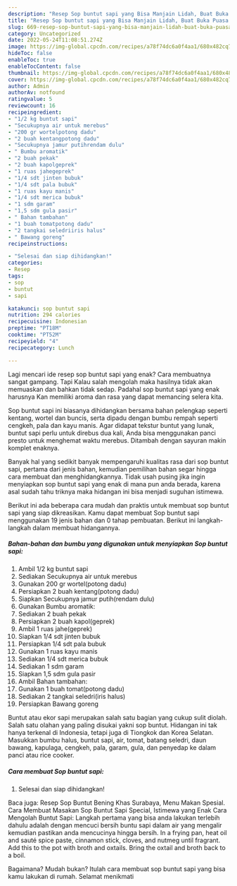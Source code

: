 ```yaml
---
description: "Resep Sop buntut sapi yang Bisa Manjain Lidah, Buat Buka Puasa Lezat"
title: "Resep Sop buntut sapi yang Bisa Manjain Lidah, Buat Buka Puasa Lezat"
slug: 669-resep-sop-buntut-sapi-yang-bisa-manjain-lidah-buat-buka-puasa-lezat
category: Uncategorized
date: 2022-05-24T11:08:51.274Z
image: https://img-global.cpcdn.com/recipes/a78f74dc6a0f4aa1/680x482cq70/sop-buntut-sapi-foto-resep-utama.jpg
hideToc: false
enableToc: true
enableTocContent: false
thumbnail: https://img-global.cpcdn.com/recipes/a78f74dc6a0f4aa1/680x482cq70/sop-buntut-sapi-foto-resep-utama.jpg
cover: https://img-global.cpcdn.com/recipes/a78f74dc6a0f4aa1/680x482cq70/sop-buntut-sapi-foto-resep-utama.jpg
author: Admin
authorAv: notfound
ratingvalue: 5
reviewcount: 16
recipeingredient:
- "1/2 kg buntut sapi"
- "Secukupnya air untuk merebus"
- "200 gr wortelpotong dadu"
- "2 buah kentangpotong dadu"
- "Secukupnya jamur putihrendam dulu"
- " Bumbu aromatik"
- "2 buah pekak"
- "2 buah kapolgeprek"
- "1 ruas jahegeprek"
- "1/4 sdt jinten bubuk"
- "1/4 sdt pala bubuk"
- "1 ruas kayu manis"
- "1/4 sdt merica bubuk"
- "1 sdm garam"
- "1,5 sdm gula pasir"
- " Bahan tambahan"
- "1 buah tomatpotong dadu"
- "2 tangkai seledriiris halus"
- " Bawang goreng"
recipeinstructions:

- "Selesai dan siap dihidangkan!"
categories:
- Resep
tags:
- sop
- buntut
- sapi

katakunci: sop buntut sapi 
nutrition: 294 calories
recipecuisine: Indonesian
preptime: "PT18M"
cooktime: "PT52M"
recipeyield: "4"
recipecategory: Lunch

---
```



Lagi mencari ide resep sop buntut sapi yang enak? Cara membuatnya sangat gampang. Tapi Kalau salah mengolah maka hasilnya tidak akan memuaskan dan bahkan tidak sedap. Padahal sop buntut sapi yang enak harusnya Kan memiliki aroma dan rasa yang dapat memancing selera kita.


Sop buntut sapi ini biasanya dihidangkan bersama bahan pelengkap seperti kentang, wortel dan buncis, serta dipadu dengan bumbu rempah seperti cengkeh, pala dan kayu manis. Agar didapat tekstur buntut yang lunak, buntut sapi perlu untuk direbus dua kali, Anda bisa menggunakan panci presto untuk menghemat waktu merebus. Ditambah dengan sayuran makin komplet enaknya.

Banyak hal yang sedikit banyak mempengaruhi kualitas rasa dari sop buntut sapi, pertama dari jenis bahan, kemudian pemilihan bahan segar hingga cara membuat dan menghidangkannya. Tidak usah pusing jika ingin menyiapkan sop buntut sapi yang enak di mana pun anda berada, karena asal sudah tahu triknya maka hidangan ini bisa menjadi suguhan istimewa.


Berikut ini ada beberapa cara mudah dan praktis untuk membuat sop buntut sapi yang siap dikreasikan. Kamu dapat membuat Sop buntut sapi menggunakan 19 jenis bahan dan 0 tahap pembuatan. Berikut ini langkah-langkah dalam membuat hidangannya.

<!--inarticleads1-->

##### Bahan-bahan dan bumbu yang digunakan untuk menyiapkan Sop buntut sapi:

1. Ambil 1/2 kg buntut sapi
1. Sediakan Secukupnya air untuk merebus
1. Gunakan 200 gr wortel(potong dadu)
1. Persiapkan 2 buah kentang(potong dadu)
1. Siapkan Secukupnya jamur putih(rendam dulu)
1. Gunakan  Bumbu aromatik:
1. Sediakan 2 buah pekak
1. Persiapkan 2 buah kapol(geprek)
1. Ambil 1 ruas jahe(geprek)
1. Siapkan 1/4 sdt jinten bubuk
1. Persiapkan 1/4 sdt pala bubuk
1. Gunakan 1 ruas kayu manis
1. Sediakan 1/4 sdt merica bubuk
1. Sediakan 1 sdm garam
1. Siapkan 1,5 sdm gula pasir
1. Ambil  Bahan tambahan:
1. Gunakan 1 buah tomat(potong dadu)
1. Sediakan 2 tangkai seledri(iris halus)
1. Persiapkan  Bawang goreng


Buntut atau ekor sapi merupakan salah satu bagian yang cukup sulit diolah. Salah satu olahan yang paling disukai yakni sop buntut. Hidangan ini tak hanya terkenal di Indonesia, tetapi juga di Tiongkok dan Korea Selatan. Masukkan bumbu halus, buntut sapi, air, tomat, batang seledri, daun bawang, kapulaga, cengkeh, pala, garam, gula, dan penyedap ke dalam panci atau rice cooker. 

<!--inarticleads2-->

##### Cara membuat Sop buntut sapi:


1. Selesai dan siap dihidangkan!

Baca juga: Resep Sop Buntut Bening Khas Surabaya, Menu Makan Spesial. Cara Membuat Masakan Sop Buntut Sapi Special, Istimewa yang Enak Cara Mengolah Buntut Sapi: Langkah pertama yang bisa anda lakukan terlebih dahulu adalah dengan mencuci bersih buntu sapi dalam air yang mengalir kemudian pastikan anda mencucinya hingga bersih. In a frying pan, heat oil and sauté spice paste, cinnamon stick, cloves, and nutmeg until fragrant. Add this to the pot with broth and oxtails. Bring the oxtail and broth back to a boil. 

Bagaimana? Mudah bukan? Itulah cara membuat sop buntut sapi yang bisa kamu lakukan di rumah. Selamat menikmati
